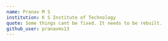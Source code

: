 ```yaml
---
name: Pranav M S
institution: K S Institute of Technology
quote: Some things cant be fixed. It needs to be rebuilt.
github_user: pranavms13
---
```

